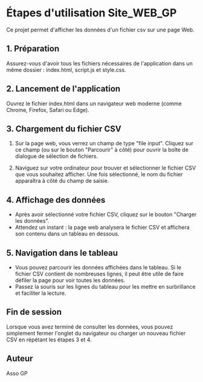 # Étapes d'utilisation Site_WEB_GP

Ce projet permet d'afficher les données d'un fichier csv sur une page Web.

## 1. Préparation
Assurez-vous d'avoir tous les fichiers nécessaires de l'application dans un même dossier : index.html, script.js et style.css.

## 2. Lancement de l'application

Ouvrez le fichier index.html dans un navigateur web moderne (comme Chrome, Firefox, Safari ou Edge).

## 3. Chargement du fichier CSV

1. Sur la page web, vous verrez un champ de type "file input". Cliquez sur ce champ (ou sur le bouton "Parcourir" à côté) pour ouvrir la boîte de dialogue de sélection de fichiers.
   

2. Naviguez sur votre ordinateur pour trouver et sélectionner le fichier CSV que vous souhaitez afficher. Une fois sélectionné, le nom du fichier apparaîtra à côté du champ de saisie.

## 4. Affichage des données
- Après avoir sélectionné votre fichier CSV, cliquez sur le bouton "Charger les données".
- Attendez un instant : la page web analysera le fichier CSV et affichera son contenu dans un tableau en dessous.

## 5. Navigation dans le tableau
- Vous pouvez parcourir les données affichées dans le tableau. Si le fichier CSV contient de nombreuses lignes, il peut être utile de faire défiler la page pour voir toutes les données.
- Passez la souris sur les lignes du tableau pour les mettre en surbrillance et faciliter la lecture.

##  Fin de session

Lorsque vous avez terminé de consulter les données, vous pouvez simplement fermer l'onglet du navigateur ou charger un nouveau fichier CSV en répétant les étapes 3 et 4.

## Auteur

Asso GP
